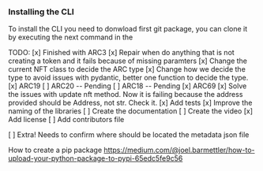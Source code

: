 
### Installing the CLI

To install the CLI you need to donwload first git package, you can clone it by executing the next command in the

TODO:
[x] Finished with ARC3
[x] Repair when do anything that is not creating a token and it fails because
 of missing paramters
[x] Change the current NFT class to decide the ARC type
[x] Change how we decide the type to avoid issues with pydantic, better one function to decide the type.
[x] ARC19
[ ] ARC20 -- Pending
[ ] ARC18 -- Pending
[x] ARC69
[x] Solve the issues with update nft method. Now it is failing because the address provided
should be Address, not str. Check it.
[x] Add tests
[x] Improve the naming of the libraries
[ ] Create the documentation
[ ] Create the video
[x] Add license
[ ] Add contributors file

[ ] Extra! Needs to confirm where should be located the metadata json file

How to create a pip package https://medium.com/@joel.barmettler/how-to-upload-your-python-package-to-pypi-65edc5fe9c56
